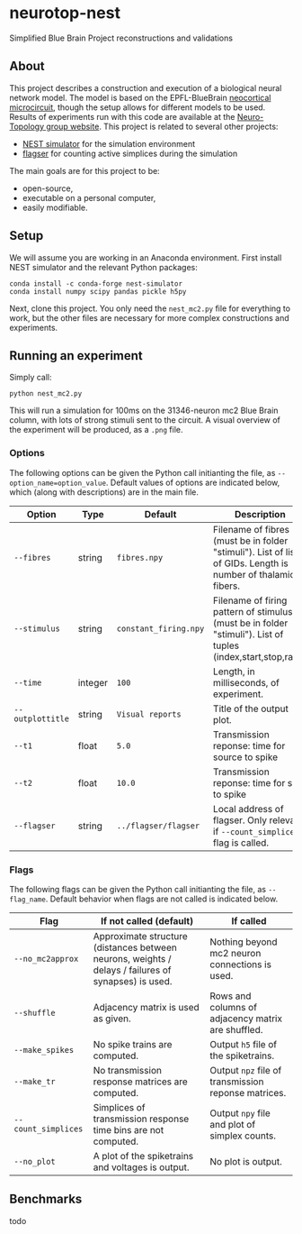 # neurotop-nest
Simplified Blue Brain Project reconstructions and validations

## About 

This project describes a construction and execution of a biological neural network model. The model is based on the EPFL-BlueBrain <a href="https://bbp.epfl.ch/nmc-portal/downloads">neocortical microcircuit</a>, though the setup allows for different models to be used. Results of experiments run with this code are available at the <a href="https://homepages.abdn.ac.uk/neurotopology/data_portal/nest/">Neuro-Topology group website</a>. This project is related to several other projects:
+ <a href="https://github.com/nest/nest-simulator">NEST simulator</a> for the simulation environment
+ <a href="https://github.com/luetge/flagser">flagser</a> for counting active simplices during the simulation

The main goals are for this project to be:
+ open-source,
+ executable on a personal computer,
+ easily modifiable.

## Setup

We will assume you are working in an Anaconda environment. First install NEST simulator and the relevant Python packages:

	conda install -c conda-forge nest-simulator 
	conda install numpy scipy pandas pickle h5py

Next, clone this project. You only need the `nest_mc2.py` file for everything to work, but the other files are necessary for more complex constructions and experiments.

## Running an experiment

Simply call:

	python nest_mc2.py

This will run a simulation for 100ms on the 31346-neuron mc2 Blue Brain column, with lots of strong stimuli sent to the circuit. A visual overview of the experiment will be produced, as a `.png` file.

### Options

The following options can be given the Python call initianting the file, as `--option_name=option_value`. Default values of options are indicated below, which (along with descriptions) are in the main file.

| Option              | Type    | Default                      | Description                                                                                                   |
| ------------------- | ------- | ---------------------------- | ------------------------------------------------------------------------------------------------------------- |
| `--fibres`          | string  | `fibres.npy`                 | Filename of fibres (must be in folder "stimuli"). List of lists of GIDs. Length is number of thalamic fibers. |
| `--stimulus`        | string  | `constant_firing.npy`        | Filename of firing pattern of stimulus (must be in folder "stimuli"). List of tuples (index,start,stop,rate). |
| `--time`            | integer | `100`                        | Length, in milliseconds, of experiment.                                                                       |
| `--outplottitle`    | string  | `Visual reports`             | Title of the output plot.                                                                                     |
| `--t1`              | float   | `5.0`                        | Transmission reponse: time for source to spike                                                                |
| `--t2`              | float   | `10.0`                       | Transmission reponse: time for sink to spike                                                                  |
| `--flagser`         | string  | `../flagser/flagser`         | Local address of flagser. Only relevant if `--count_simplices` flag is called.                                |


### Flags

The following flags can be given the Python call initianting the file, as `--flag_name`. Default behavior when flags are not called is indicated below.

| Flag                | If not called (default)                                                                               | If called                                            |
| ------------------- | ----------------------------------------------------------------------------------------------------- | ---------------------------------------------------- |
| `--no_mc2approx`    | Approximate structure (distances between neurons, weights / delays / failures of synapses) is used.   | Nothing beyond mc2 neuron connections is used.       |
| `--shuffle`         | Adjacency matrix is used as given.                                                                    | Rows and columns of adjacency matrix are shuffled.   |
| `--make_spikes`     | No spike trains are computed.                                                                         | Output `h5` file of the spiketrains.                 |
| `--make_tr`         | No transmission response matrices are computed.                                                       | Output `npz` file of transmission reponse matrices.  |
| `--count_simplices` | Simplices of transmission response time bins are not computed.                                        | Output `npy` file and plot of simplex counts.        |
| `--no_plot`         | A plot of the spiketrains and voltages is output.                                                     | No plot is output.                                   |


## Benchmarks

todo
